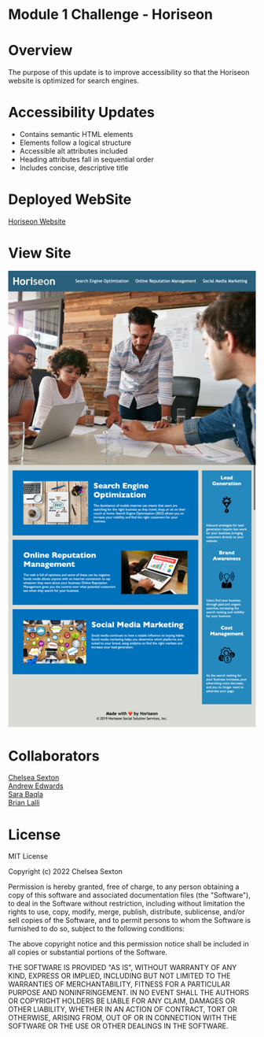 # Module 1 Challenge - Horiseon
# Overview
The purpose of this update is to improve accessibility so that the Horiseon website is optimized for search engines. 

# Accessibility Updates
* Contains semantic HTML elements
* Elements follow a logical structure
* Accessible alt attributes included
* Heading attributes fall in sequential order
* Includes concise, descriptive title

# Deployed WebSite
[Horiseon Website](https://chelsea314.github.io/Horiseon)

# View Site
![Horiseon Website](./assets/images/HoriseonScreenshot.png)

# Collaborators
[Chelsea Sexton](https://github.com/chelsea314)
<br>
[Andrew Edwards](https://github.com/Andrew87E)
<br>
[Sara Baqla](https://github.com/missatrox44)
<br>
[Brian Lalli](https://github.com/BrianLalli)

# License
MIT License

Copyright (c) 2022 Chelsea Sexton

Permission is hereby granted, free of charge, to any person obtaining a copy
of this software and associated documentation files (the "Software"), to deal
in the Software without restriction, including without limitation the rights
to use, copy, modify, merge, publish, distribute, sublicense, and/or sell
copies of the Software, and to permit persons to whom the Software is
furnished to do so, subject to the following conditions:

The above copyright notice and this permission notice shall be included in all
copies or substantial portions of the Software.

THE SOFTWARE IS PROVIDED "AS IS", WITHOUT WARRANTY OF ANY KIND, EXPRESS OR
IMPLIED, INCLUDING BUT NOT LIMITED TO THE WARRANTIES OF MERCHANTABILITY,
FITNESS FOR A PARTICULAR PURPOSE AND NONINFRINGEMENT. IN NO EVENT SHALL THE
AUTHORS OR COPYRIGHT HOLDERS BE LIABLE FOR ANY CLAIM, DAMAGES OR OTHER
LIABILITY, WHETHER IN AN ACTION OF CONTRACT, TORT OR OTHERWISE, ARISING FROM,
OUT OF OR IN CONNECTION WITH THE SOFTWARE OR THE USE OR OTHER DEALINGS IN THE
SOFTWARE.